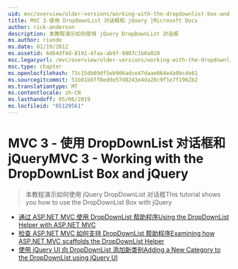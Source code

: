```yaml
---
uid: mvc/overview/older-versions/working-with-the-dropdownlist-box-and-jquery/index
title: MVC 3-使用 DropDownList 对话框和 jQuery |Microsoft Docs
author: rick-anderson
description: 本教程演示如何使用 jQuery DropDownList 对话框
ms.author: riande
ms.date: 01/19/2012
ms.assetid: 6d64df4d-8191-4faa-ab9f-9807c1b0a020
msc.legacyurl: /mvc/overview/older-versions/working-with-the-dropdownlist-box-and-jquery
msc.type: chapter
ms.openlocfilehash: 73c15db09df5eb906adce47daae064e4a0bcde61
ms.sourcegitcommit: 51b01b6ff8edde57d8243e4da28c9f1e7f1962b2
ms.translationtype: MT
ms.contentlocale: zh-CN
ms.lasthandoff: 05/06/2019
ms.locfileid: "65129561"
---
```

# <a name="mvc-3---working-with-the-dropdownlist-box-and-jquery"></a><span data-ttu-id="2c9f4-103">MVC 3 - 使用 DropDownList 对话框和 jQuery</span><span class="sxs-lookup"><span data-stu-id="2c9f4-103">MVC 3 - Working with the DropDownList Box and jQuery</span></span>

> <span data-ttu-id="2c9f4-104">本教程演示如何使用 jQuery DropDownList 对话框</span><span class="sxs-lookup"><span data-stu-id="2c9f4-104">This tutorial shows you how to use the DropDownList Box with jQuery</span></span>

- [<span data-ttu-id="2c9f4-105">通过 ASP.NET MVC 使用 DropDownList 帮助程序</span><span class="sxs-lookup"><span data-stu-id="2c9f4-105">Using the DropDownList Helper with ASP.NET MVC</span></span>](using-the-dropdownlist-helper-with-aspnet-mvc.md)
- [<span data-ttu-id="2c9f4-106">检查 ASP.NET MVC 如何支持 DropDownList 帮助程序</span><span class="sxs-lookup"><span data-stu-id="2c9f4-106">Examining how ASP.NET MVC scaffolds the DropDownList Helper</span></span>](examining-how-aspnet-mvc-scaffolds-the-dropdownlist-helper.md)
- [<span data-ttu-id="2c9f4-107">使用 jQuery UI 向 DropDownList 添加新类别</span><span class="sxs-lookup"><span data-stu-id="2c9f4-107">Adding a New Category to the DropDownList using jQuery UI</span></span>](adding-a-new-category-to-the-dropdownlist-using-jquery-ui.md)
